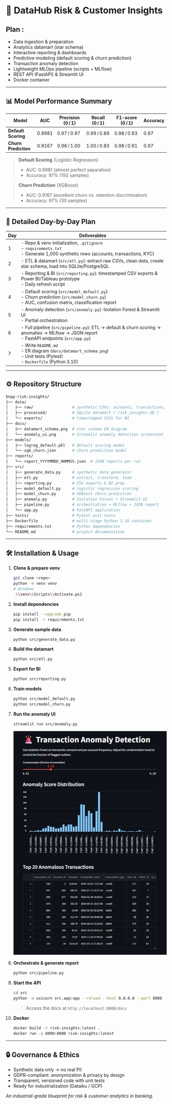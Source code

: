 # 🚀 DataHub Risk & Customer Insights


## Plan  :
* Data ingestion & preparation
* Analytics datamart (star schema)
* Interactive reporting & dashboards
* Predictive modeling (default scoring & churn prediction)
* Transaction anomaly detection
* Lightweight MLOps pipeline (scripts + MLflow)
* REST API (FastAPI) & Streamlit UI
* Docker container

---

## 📊 Model Performance Summary

| Model                | AUC    | Precision (0 / 1) | Recall (0 / 1) | F1-score (0 / 1) | Accuracy |
| -------------------- | ------ | ----------------- | -------------- | ---------------- | -------- |
| **Default Scoring**  | 0.9981 | 0.97 / 0.97       | 0.99 / 0.89    | 0.98 / 0.93      | 0.97     |
| **Churn Prediction** | 0.9167 | 0.96 / 1.00       | 1.00 / 0.83    | 0.98 / 0.91      | 0.97     |

> **Default Scoring** (Logistic Regression)
>
> * AUC: 0.9981 (almost perfect separation)
> * Accuracy: 97% (192 samples)

> **Churn Prediction** (XGBoost)
>
> * AUC: 0.9167 (excellent churn vs. retention discrimination)
> * Accuracy: 97% (30 samples)

---

## 📅 Detailed Day-by-Day Plan

| Day | Deliverables                                                                                                                                                     |
| --- | ---------------------------------------------------------------------------------------------------------------------------------------------------------------- |
| 1   | - Repo & venv initialization, `.gitignore`  <br> - `requirements.txt`  <br> - Generate 1,000 synthetic rows (accounts, transactions, KYC)                        |
| 2   | - ETL & datamart (`src/etl.py`): extract raw CSVs, clean data, create star schema, load into SQLite/PostgreSQL                                                   |
| 3   | - Reporting & BI (`src/reporting.py`): timestamped CSV exports & Power BI/Tableau prototype  <br> - Daily refresh script                                         |
| 4   | - Default scoring (`src/model_default.py`)  <br> - Churn prediction (`src/model_churn.py`)  <br> - AUC, confusion matrix, classification report                  |
| 5   | - Anomaly detection (`src/anomaly.py`): Isolation Forest & Streamlit UI  <br> - Partial orchestration                                                            |
| 6   | - Full pipeline (`src/pipeline.py`): ETL → default & churn scoring → anomalies → MLflow → JSON report  <br> - FastAPI endpoints (`src/app.py`)                   |
| 7   | - Write `README.md`  <br> - ER diagram (`docs/datamart_schema.png`)  <br> - Unit tests (Pytest)  <br> - `Dockerfile` (Python 3.10)   |

---

## ⚙️ Repository Structure

```bash
bnpp-risk-insights/
├── data/
│   ├── raw/                 # synthetic CSVs: accounts, transactions, KYC
│   ├── processed/           # SQLite datamart (`risk_insights.db`)
│   └── exports/             # timestamped CSVs for BI
├── docs/
│   ├── datamart_schema.png  # star schema ER diagram
│   └── anomaly_ui.png       # Streamlit anomaly detection screenshot
├── models/
│   ├── logreg_default.pkl   # default scoring model
│   └── xgb_churn.json       # churn prediction model
├── reports/
│   └── report_YYYYMMDD_HHMMSS.json  # JSON reports per run
├── src/
│   ├── generate_data.py     # synthetic data generator
│   ├── etl.py               # extract, transform, load
│   ├── reporting.py         # CSV exports & BI prep
│   ├── model_default.py     # logistic regression scoring
│   ├── model_churn.py       # XGBoost churn prediction
│   ├── anomaly.py           # Isolation Forest + Streamlit UI
│   ├── pipeline.py          # orchestration + MLflow + JSON report
│   └── app.py               # FastAPI application
├── tests/                   # Pytest unit tests
├── Dockerfile               # multi-stage Python 3.10 container
├── requirements.txt         # Python dependencies
└── README.md                # project documentation
```

---

## 🛠 Installation & Usage

1. **Clone & prepare venv**

   ```bash
   git clone <repo>
   python -m venv venv
   # Windows
   .\\venv\\Scripts\\Activate.ps1
   ```
2. **Install dependencies**

   ```bash
   pip install --upgrade pip
   pip install -r requirements.txt
   ```
3. **Generate sample data**

   ```bash
   python src/generate_data.py
   ```
4. **Build the datamart**

   ```bash
   python src/etl.py
   ```
5. **Export for BI**

   ```bash
   python src/reporting.py
   ```
6. **Train models**

   ```bash
   python src/model_default.py
   python src/model_churn.py
   ```
7. **Run the anomaly UI**

   ```bash
   streamlit run src/anomaly.py
   ```

   <img src="anomaly.png" alt="Streamlit Anomaly UI" width="700"/>
8. **Orchestrate & generate report**

   ```bash
   python src/pipeline.py
   ```
9. **Start the API**

   ```bash
   cd src
   python -m uvicorn src.app:app --reload --host 0.0.0.0 --port 8000
   ```

   > Access the docs at `http://localhost:8000/docs`
 
10. **Docker**

    ```bash
    docker build -t risk-insights:latest .
    docker run -p 8000:8000 risk-insights:latest
    ```

---

## 🔒 Governance & Ethics

* Synthetic data only → no real PII
* GDPR-compliant: anonymization & privacy by design
* Transparent, versioned code with unit tests
* Ready for industrialization (Dataiku / GCP)

*An industrial-grade blueprint for risk & customer analytics in banking.*

